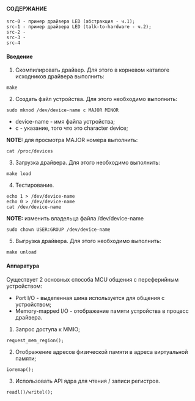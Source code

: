 #### СОДЕРЖАНИЕ

```
src-0 - пример драйвера LED (абстракция - ч.1);
src-1 - пример драйвера LED (talk-to-hardware - ч.2);
src-2 - 
src-3 - 
src-4
```

#### Введение

1. Скомпилировать драйвер. Для этого в корневом каталоге исходников драйвера выполнить:
```
make
```

2. Создать файл устройства. Для этого необходимо выполнить:
```
sudo mknod /dev/device-name c MAJOR MINOR
```
- device-name - имя файла устройства;
- с - указание, того что это character device;

**NOTE:** для просмотра MAJOR номера выполнить:
```
cat /proc/devices
```

3. Загрузка драйвера. Для этого необходимо выполнить:
```
make load
```

4. Тестирование. 
```
echo 1 > /dev/device-name
echo 0 > /dev/device-name
cat /dev/device-name
```

**NOTE:** изменить владельца файла /dev/device-name
```
sudo chown USER:GROUP /dev/device-name
```

5. Выгрузка драйвера. Для этого необходимо выполнить:
```
make unload
```

#### Аппаратура

Существует 2 основных способа MCU общения с переферийным устройством:
- Port I/O - выделенная шина используется для общения с устройством;
- Memory-mapped I/O - отображение памяти устройства в процесс драйвера.

1. Запрос доступа к MMIO;
```
request_mem_region();
```

2. Отображение адресов физической памяти в адреса виртуальной памяти;
```
ioremap();
```

3. Использовать API ядра для чтения / записи регистров.
```
readl()/writel();
```

